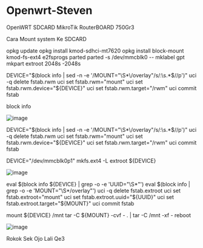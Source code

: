 # Openwrt-Steven
OpenWRT SDCARD MikroTik RouterBOARD 750Gr3

Cara Mount system Ke SDCARD

opkg update
opkg install kmod-sdhci-mt7620
opkg install block-mount kmod-fs-ext4 e2fsprogs parted
parted -s /dev/mmcblk0 -- mklabel gpt mkpart extroot 2048s -2048s

DEVICE="$(block info | sed -n -e '/MOUNT="\S*\/overlay"/s/:\s.*$//p')"
uci -q delete fstab.rwm
uci set fstab.rwm="mount"
uci set fstab.rwm.device="${DEVICE}"
uci set fstab.rwm.target="/rwm"
uci commit fstab

block info


![image](https://github.com/Sincan2/Openwrt-Steven/assets/6367413/3db4c656-0bc7-4797-86f8-0bfdb0645589)

DEVICE="$(block info | sed -n -e '/MOUNT="\S*\/overlay"/s/:\s.*$//p')"
uci -q delete fstab.rwm
uci set fstab.rwm="mount"
uci set fstab.rwm.device="${DEVICE}"
uci set fstab.rwm.target="/rwm"
uci commit fstab

DEVICE="/dev/mmcblk0p1"
mkfs.ext4 -L extroot ${DEVICE}


![image](https://github.com/Sincan2/Openwrt-Steven/assets/6367413/962c1387-f0ea-458c-848a-6ceecbc8651c)


eval $(block info ${DEVICE} | grep -o -e 'UUID="\S*"')
eval $(block info | grep -o -e 'MOUNT="\S*/overlay"')
uci -q delete fstab.extroot
uci set fstab.extroot="mount"
uci set fstab.extroot.uuid="${UUID}"
uci set fstab.extroot.target="${MOUNT}"
uci commit fstab

mount ${DEVICE} /mnt
tar -C ${MOUNT} -cvf - . | tar -C /mnt -xf -
reboot


![image](https://github.com/Sincan2/Openwrt-Steven/assets/6367413/964c3cb9-62bd-421c-969c-67d231fa0254)



Rokok Sek Ojo Lali Qe3


